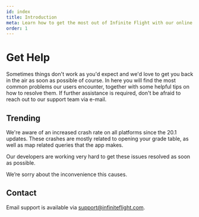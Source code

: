 ```yaml
---
id: index
title: Introduction
meta: Learn how to get the most out of Infinite Flight with our online documentation.
order: 1
---
```


# Get Help

Sometimes things don't work as you'd expect and we'd love to get you back in the air as soon as possible of course. In here you will find the most common problems our users encounter, together with some helpful tips on how to resolve them. If further assistance is required, don't be afraid to reach out to our support team via e-mail. 



## Trending

We're aware of an increased crash rate on all platforms since the 20.1 updates. These crashes are mostly related to opening your grade table, as well as map related queries that the app makes.

Our developers are working very hard to get these issues resolved as soon as possible.

We’re sorry about the inconvenience this causes.



## Contact

Email support is available via [support@infiniteflight.com](mailto:support@infiniteflight.com).

